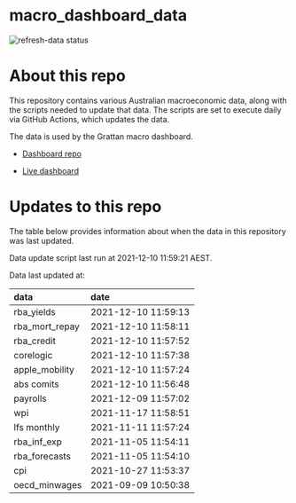 
<!-- README.md is generated from README.Rmd. Please edit that file -->

# macro\_dashboard\_data

<!-- badges: start -->

![refresh-data
status](https://github.com/grattan/macro_dashboard_data/workflows/refresh-data/badge.svg)

<!-- badges: end -->

# About this repo

This repository contains various Australian macroeconomic data, along
with the scripts needed to update that data. The scripts are set to
execute daily via GitHub Actions, which updates the data.

The data is used by the Grattan macro dashboard.

  - [Dashboard repo](https://github.com/grattan/macrodashboard)

  - [Live dashboard](https://mattcowgill.shinyapps.io/macrodashboard/)

# Updates to this repo

The table below provides information about when the data in this
repository was last updated.

Data update script last run at 2021-12-10 11:59:21 AEST.

Data last updated at:

| data             | date                |
| :--------------- | :------------------ |
| rba\_yields      | 2021-12-10 11:59:13 |
| rba\_mort\_repay | 2021-12-10 11:58:11 |
| rba\_credit      | 2021-12-10 11:57:52 |
| corelogic        | 2021-12-10 11:57:38 |
| apple\_mobility  | 2021-12-10 11:57:24 |
| abs comits       | 2021-12-10 11:56:48 |
| payrolls         | 2021-12-09 11:57:02 |
| wpi              | 2021-11-17 11:58:51 |
| lfs monthly      | 2021-11-11 11:57:24 |
| rba\_inf\_exp    | 2021-11-05 11:54:11 |
| rba\_forecasts   | 2021-11-05 11:54:10 |
| cpi              | 2021-10-27 11:53:37 |
| oecd\_minwages   | 2021-09-09 10:50:38 |
